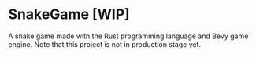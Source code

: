 # SnakeGame [WIP]
 A snake game made with the Rust programming language and Bevy game engine. Note that this project is not in production stage yet.
